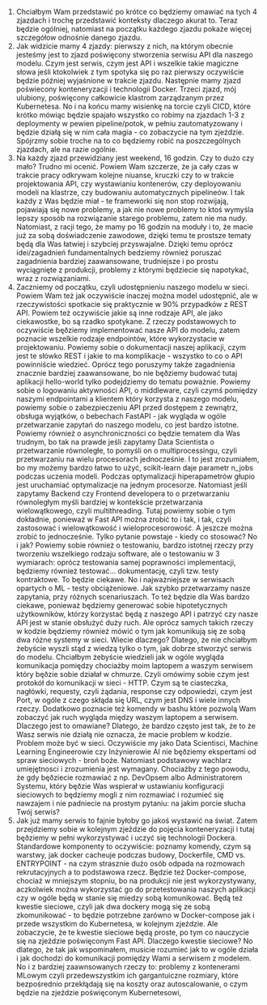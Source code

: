 1. Chciałbym Wam przedstawić po krótce co będziemy omawiać na tych 4 zjazdach i trochę przedstawić konteksty dlaczego akurat to. Teraz będzie ogólniej, natomiast na początku każdego zjazdu pokaże więcej szczegółow odnośnie danego zjazdu.
2. Jak widzicie mamy 4 zjazdy: pierwszy z nich, na którym obecnie jesteśmy jest to zjazd poświęcony stworzenia serwisu API dla naszego modelu. Czym jest serwis, czym jest API i wszelkie takie magiczne słowa jeśli ktokolwiek z tym spotyka się po raz pierwszy oczywiście będzie później wyjaśnione w trakcie zjazdu. Następnie mamy zjazd poświecony konteneryzacji i technologii Docker. Trzeci zjazd, mój ulubiony, poświęcony całkowicie klastrom zarządzanym przez Kubernetesa. No i na końcu mamy wisienkę na torcie czyli CICD, które krótko mówiąc będzie spajało wszystko co robimy na zjazdach 1-3 z deploymenty w pewien pipeline/potok, w pełniu zautomatyzowany i będzie działą się w nim cała magia - co zobaczycie na tym zjeździe. Spójrzmy sobie troche na to co będziemy robić na poszczególnych zjazdach, ale na razie ogólnie.
3. Na każdy zjazd przewidziany jest weekend, 16 godzin. Czy to dużo czy mało? Trudno mi ocenić. Powiem Wam szczerze, że ja cały czas w trakcie pracy odkrywam kolejne niuanse, kruczki czy to w trakcie projektowania API, czy wystawianiu kontenerów, czy deployowaniu modeli na klastrze, czy budowaniu automatycznych pipelineów. I tak każdy z Was będzie miał - te frameworki się non stop rozwijają, pojawiają się nowe problemy, a jak nie nowe problemy to ktoś wymyśla lepszy sposób na rozwiązanie starego problemu, zatem nie ma nudy. Natomiast, z racji tego, że mamy po 16 godzin na moduły i to, że macie już za sobą doświadczenie zawodowe, dzięki temu te prostsze tematy będą dla Was łatwiej i szybciej przyswajalne. Dzięki temu oprócz idei/zagadnień fundamentalnych bedziemy również poruszać zagadnienia bardziej zaawansowane, trudniejsze i po prostu wyciągnięte z produkcji, problemy z którymi będziecie się napotykać, wraz z rozwiązaniami. 
4. Zaczniemy od początku, czyli udostępnieniu naszego modelu w sieci. Powiem Wam też jak oczywiście inaczej można model udostępnić, ale w rzeczywistości spotkacie się praktycznie w 90% przypadków z REST API. Powiem też oczywiście jakie są inne rodzaje API, ale jako ciekawostke, bo są rzadko spotykane. Z rzeczy podstawowych to oczywiście bęðziemy implementować nasze API do modelu, zatem poznacie wszelkie rodzaje endpointów, które wykorzystacie w projektowaniu. Powiemy sobie o dokumentacji naszej aplikacji, czym jest te słówko REST i jakie to ma komplikacje - wszystko to co o API powinniście wiedzieć. Oprócz tego poruszymy także zagadnienia znacznie bardziej zaawansowane, bo nie bęðziemy budować tutaj aplikacji hello-world tylko podejdziemy do tematu poważnie. Powiemy sobie o logowaniu aktywności API, o middleware, czyli czymś pomiędzy naszymi endpointami a klientem który korzysta z naszego modelu, powiemy sobie o zabezpieczeniu API przed dostępem z zewnątrz, obsługa wyjątków, o bebechach FastAPI - jak wygląda w ogóle przetwarzanie zapytań do naszego modelu, co jest bardzo istotne. Powiemy również o asynchroniczności co będzie tematem dla Was trudnym, bo tak na prawde jeśli zapytamy Data Scientista o przetwarzanie równoległe, to pomyśli on o multiprocessingu, czyli przetwarzaniu na wielu procesorach jednocześnie. I to jest zrozumiałem, bo my możemy bardzo łatwo to użyć, scikit-learn daje parametr n_jobs podczas uczenia modeli. Podczas optymalizacji hiperapametrów głupio jest uruchamiać optymalizacje na jednym procesorze. Natomiast jeśli zapytamy Backend czy Frontend developera to o przetwarzaniu równoległym myśli bardziej w kontekście przetwarzania wielowątkowego, czyli multithreading. Tutaj powiemy sobie o tym dokładnie, ponieważ w Fast API można zrobić to i tak, i tak, czyli zastosować i wielowątkowość i wieloprocesorowość. A jeszcze można zrobić to jednocześnie. Tylko pytanie powstaje - kiedy co stosować? No i jak? Powiemy sobie również o testowaniu, bardzo istotnej rzeczy przy tworzeniu wszelkiego rodzaju software, ale o testowaniu w 3 wymiarach: oprócz testowania samej poprawności implementacji, będziemy również testować... dokumentację, czyli tzw. testy kontraktowe. To będzie ciekawe. No i najważniejsze w serwisach opartych o ML - testy obciążeniowe. Jak szybko przetwarzamy nasze zapytania, przy różnych scenariuszach. To też będzie dla Was bardzo ciekawe, ponieważ będziemy generować sobie hipotetycznych użytkowników, którzy korzystać będą z naszego API i patrzyć czy nasze API jest w stanie obsłużyć duży ruch. Ale oprócz samych takich rzeczy w kodzie będziemy również mówić o tym jak komunikują się ze sobą dwa różne systemy w sieci. Wiecie dlaczego? Dlatego, że nie chciałbym żebyście wyszli stąd z wiedzą tylko o tym, jak dobrze stworzyć serwis do modelu. Chciałbym żebyście wiedzieli jak w ogóle wygląda komunikacja pomiędzy chociażby moim laptopem a waszym serwisem który bęðzie sobie działał w chmurze. Czyli omówimy sobie czym jest protokół do komunikacji w sieci - HTTP. Czym są te ciasteczka, nagłówki, requesty, czyli żądania, response czy odpowiedzi, czym jest Port, w ogóle z czego skłąda się URL, czym jest DNS i wiele innych rzeczy. Dodatkowo poznacie też komendy w bashu które pozwolą Wam zobaczyć jak ruch wygląda między waszym laptopem a serwisem. Dlaczego jest to omawiane? Dlatego, że bardzo często jest tak, że to że Wasz serwis nie działą nie oznacza, że macie problem w kodzie. Problem może być w sieci. Oczywiście my jako Data Scientisci, Machine Learning Engineerowie czy Inżynierowie AI nie bęðziemy ekspertami od spraw sieciowych - broń boże. Natomiast podstawowy wachlarz umiejętnosci i zrozumienia jest wymagany. Chociażby z tego powodu, że gdy bęðziecie rozmawiać z np. DevOpsem albo Administratorem Systemu, który bęðzie Was wspierał w ustawianiu konfiguracji sieciowych to będziemy mogli z nim rozmawiać i rozumieć się nawzajem i nie padniecie na prostym pytaniu: na jakim porcie słucha Twój serwis? 
5. Jak już mamy serwis to fajnie byłoby go jakoś wystawić na świat. Zatem przejdziemy sobie w kolejnym zjeździe do pojęcia konteneryzacji i tutaj bęðziemy w pełni wykorzystywać i uczyć się technologii Dockera. Standardowe komponenty to oczywiście: poznamy komendy, czym są warstwy, jak docker cacheuje podczas budowy, Dockerfile, CMD vs. ENTRYPOINT - na czym strasznie dużo osób odpada na rozmowach rekrutacyjnych a to podstawowa rzecz. Będzie też Docker-compose, chociaż w mniejszym stopniu, bo na produkcji nie jest wykorzystywany, aczkolwiek można wykorzystać go do przetestowania naszych aplikacji czy w ogóle będą w stanie się miedzy sobą komunikować. Będą też kwestie sieciowe, czyli jak dwa dockery mogą się ze sobą zkomunikować - to będzie potrzebne zarówno w Docker-compose jak i przede wszystkim do Kubernetesa, w kolejnym zjeździe. Ale zobaczycie, że te kwestie sieciowe będą proste, po tym co nauczycie się na zjeździe poświęconym Fast API. Dlaczego kwestie sieciowe? No dlatego, że tak jak wspominałem, musicie rozumieć jak to w ogóle działa i jak dochodzi do komunikacji pomiędzy Wami a serwisem z modelem. No i z bardziej zaawnsowanych rzeczy to: problemy z kontenerami MLowym czyli przedewszystkim ich gargantuiczne rozmiary, które bezpośrednio przekłądają się na koszty oraz autoscalowanie, o czym będzie na zjeździe poświęconym Kubernetesowi, 